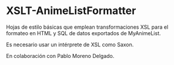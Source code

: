 # XSLT-AnimeListFormatter
Hojas de estilo básicas que emplean transformaciones XSL para el formateo en HTML y SQL de datos exportados de MyAnimeList.

Es necesario usar un intérprete de XSL como Saxon.

En colaboración con Pablo Moreno Delgado.
